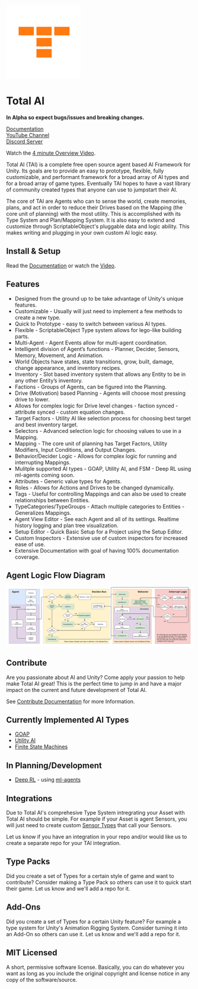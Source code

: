 <img src="TotalAI/Editor/Images/TotalAILogo.png" width="200"/> 

# Total AI

<b>In Alpha so expect bugs/issues and breaking changes.</b>

<a href="http://totalai.org/doc-introduction.html">Documentation</a><br>
<a href="https://www.youtube.com/channel/UCTznMlxoaeJMPm1dC26HvUA">YouTube Channel</a><br>
<a href="https://discord.gg/jf52tnUFX2">Discord Server</a><br>

Watch the <a href="https://www.youtube.com/watch?v=0iYzfrM0cjI">4 minute Overview Video</a>.

Total AI (TAI) is a complete free open source agent based AI Framework for Unity.
Its goals are to provide an easy to prototype, flexible, fully customizable, and performant framework
for a broad array of AI types and for a broad array of game types.  Eventually TAI hopes to have a
vast library of community created types that anyone can use to jumpstart their AI.

The core of TAI are Agents who can to sense the world, create memories, plans, and act in order to
reduce their Drives based on the Mapping (the core unit of planning) with the most utility. This is accomplished
with its Type System and Plan/Mapping System. It is also easy to extend and customize through ScriptableObject's
pluggable data and logic ability. This makes writing and plugging in your own custom AI logic easy.

## Install & Setup
Read the <a href="http://totalai.org/doc-installation.html">Documentation</a>
or
watch the <a href="https://www.youtube.com/watch?v=XsqUmfCPf7M">Video</a>.

## Features
* Designed from the ground up to be take advantage of Unity's unique features.
* Customizable - Usually will just need to implement a few methods to create a new type.
* Quick to Prototype - easy to switch between various AI types.
* Flexible - ScriptableObject Type system allows for lego-like building parts.
* Multi-Agent - Agent Events allow for multi-agent coordination.
* Intelligent division of Agent’s functions - Planner, Decider, Sensors, Memory, Movement, and Animation.
* World Objects have states, state transitions, grow, built, damage, change appearance, and inventory recipes.
* Inventory - Slot based inventory system that allows any Entity to be in any other Entity’s inventory.
* Factions - Groups of Agents, can be figured into the Planning.
* Drive (Motivation) based Planning - Agents will choose most pressing drive to lower.
* Allows for complex logic for Drive level changes - faction synced - attribute synced - custom equation changes.
* Target Factors - Utility AI like selection process for choosing best target and best inventory target.
* Selectors - Advanced selection logic for choosing values to use in a Mapping.
* Mapping - The core unit of planning has Target Factors, Utility Modifiers, Input Conditions, and Output Changes.
* Behavior/Decider Logic - Allows for complex logic for running and interrupting Mappings.
* Mulitple supported AI types - GOAP, Utility AI, and FSM - Deep RL using ml-agents coming soon.
* Attributes - Generic value types for Agents.
* Roles - Allows for Actions and Drives to be changed dynamically.
* Tags - Useful for controlling Mappings and can also be used to create relationships between Entities.
* TypeCategories/TypeGroups - Attach multiple categories to Entities - Generalizes Mappings.
* Agent View Editor - See each Agent and all of its settings.  Realtime history logging and plan tree visualization.
* Setup Editor - Quick Basic Setup for a Project using the Setup Editor.
* Custom Inspectors - Extensive use of custom inspectors for increased ease of use.
* Extensive Documentation with goal of having 100% documentation coverage.

## Agent Logic Flow Diagram
<img src="AgentFlow.png" /> 

## Contribute
Are you passionate about AI and Unity?  Come apply your passion to help make Total AI great!
This is the perfect time to jump in and have a major impact on the current and future development of Total AI.

See <a href="http://totalai.org/contrib-introduction.html">Contribute Documentation</a> for more Information.

## Currently Implemented AI Types
* <a href="http://totalai.org/doc-goap.html">GOAP</a>
* <a href="http://totalai.org/doc-utility-ai.html">Utility AI</a>
* <a href="http://totalai.org/doc-fsm.html">Finite State Machines</a>

## In Planning/Development
* <a href="http://totalai.org/doc-deep-rl.html">Deep RL</a> - using <a href="https://github.com/Unity-Technologies/ml-agents">ml-agents</a>

## Integrations
Due to Total AI's comprehesive Type System intregrating your Asset with Total AI should be simple.
For example if your Asset is agent Sensors, you will just need to create custom
<a href="http://totalai.org/doc-sensortype.html">Sensor Types</a> that call your Sensors.

Let us know if you have an integration in your repo and/or would like us to create a separate repo for your TAI integration.

## Type Packs
Did you create a set of Types for a certain style of game and want to contribute?  Consider making a Type Pack so
others can use it to quick start their game.  Let us know and we'll add a repo for it.

## Add-Ons
Did you create a set of Types for a certain Unity feature?  For example a type system for Unity's Animation Rigging System.
Consider turning it into an Add-On so others can use it.  Let us know and we'll add a repo for it.

## MIT Licensed
A short, permissive software license. Basically, you can do whatever you want as long as you include the original copyright
and license notice in any copy of the software/source.
